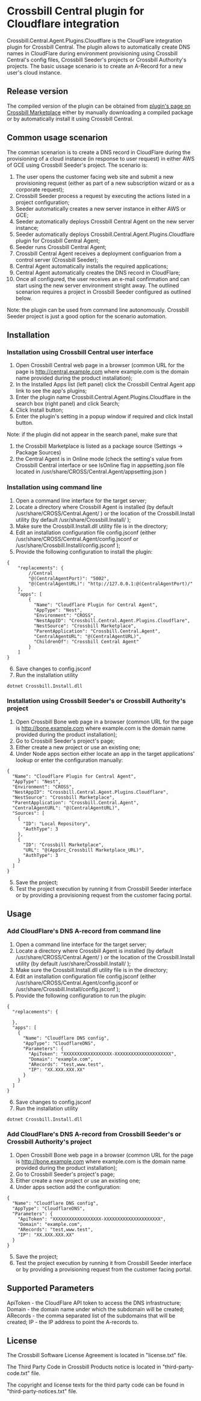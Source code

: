 # Crossbill Central plugin for Cloudflare integration

Crossbill.Central.Agent.Plugins.Cloudflare is the CloudFlare integration plugin for Crossbill Central. The plugin allows to automatically create DNS names in CloudFlare during environment provisioning using Crossbill Central's config files, Crossbill Seeder's projects or Crossbill Authority's projects. The basic ussage scenario is to create an A-Record for a new user's cloud instance.

## Release version

The compiled version of the plugin can be obtained from [plugin's page on Crossbill Marketplace](https://marketplace.crossbillsoftware.com/en/Apps/Details/Crossbill.Central.Agent.Plugins.Cloudflare/) either by manually downloading a compiled package or by automatically install it using Crossbill Central.

## Common usage scenarion
The comman scenarion is to create a DNS record in CloudFlare during the provisioning of a cloud instance (in response to user request) in either AWS of GCE using Crossbill Seeder's project. The scenario is:
1. The user opens the customer facing web site and submit a new provisioning request (either as part of a new subscription wizard or as a corporate request);
2. Crossbill Seeder process a request by executing the actions listed in a project configuration;
3. Seeder automatically creates a new server instance in either AWS or GCE;
4. Seeder automatically deploys Crossbill Central Agent on the new server instance;
5. Seeder automatically deploys Crossbill.Central.Agent.Plugins.Cloudflare plugin for Crossbill Central Agent;
6. Seeder runs Crossbill Central Agent;
7. Crossbill Central Agent receives a deployment configuarion from a control server (Crossbill Seeder);
8. Central Agent automatically installs the required applications;
9. Central Agent automatically creates the DNS record in CloudFlare;
10. Once all configured, the user receives an e-mail confirmation and can start using the new server environment stright away.
The outlined scenarion requires a project in Crossbill Seeder configured as outlined below.

Note: the plugin can be used from command line autonomously. Crossbill Seeder project is just a good option for the scenario automation.


## Installation
### Installation using Crossbill Central user interface
1. Open Crossbill Central web page in a browser (common URL for the page is http://central.example.com where example.com is the domain name provided during the product installation);
2. In the Installed Apps list (left panel) click the Crossbill Central Agent app link to see the app's plugins;
3. Enter the plugin name Crossbill.Central.Agent.Plugins.Cloudflare in the search box (right panel) and click Search;
4. Click Install button;
5. Enter the plugin's setting in a popup window if required and click Install button.

Note: if the plugin did not appear in the search panel, make sure that
1. the Crossbill Marketplace is listed as a package source (Settings -> Package Sources)
2. the Central Agent is in Online mode (check the setting's value from Crossbill Central interface or see IsOnline flag in appsetting.json file located in /usr/share/CROSS/Central.Agent/appsetting.json )

### Installation using command line
1. Open a command line interface for the target server;
2. Locate a directory where Crossbill Agent is installed (by default /usr/share/CROSS/Central.Agent/ ) or the location of the Crossbill.Install utility (by default /usr/share/Crossbill.Install/ );
3. Make sure the Crossbill.Install.dll utility file is in the directory;
4. Edit an installation configuration file config.jsconf (either /usr/share/CROSS/Central.Agent/config.jsconf or /usr/share/Crossbill.Install/config.jsconf );
5. Provide the following configuration to install the plugin:
```
{
    "replacements": {
        //Central
        "@(CentralAgentPort)": "5002",
        "@(CentralAgentURL)": "http://127.0.0.1:@(CentralAgentPort)/"
    },
    "apps": [
		{
		  "Name": "Cloudflare Plugin for Central Agent",
		  "AppType": "Nest",
		  "Environment": "CROSS",
		  "NestAppID": "Crossbill.Central.Agent.Plugins.Cloudflare",
		  "NestSource": "Crossbill Marketplace",
		  "ParentApplication": "Crossbill.Central.Agent",
		  "CentralAgentURL": "@(CentralAgentURL)",
          "ChildrenOf": "Crossbill Central Agent"
		}
	]
}
```
6. Save changes to config.jsconf
7. Run the installation utility
```
dotnet Crossbill.Install.dll
```

### Installation using Crossbill Seeder's or Crossbill Authority's project
1. Open Crossbill Bone web page in a browser (common URL for the page is http://bone.example.com where example.com is the domain name provided during the product installation);
2. Go to Crossbill Seeder's project's page;
3. Either create a new project or use an existing one;
4. Under Node apps section either locate an app in the target applications' lookup or enter the configuration manually:
```
{
  "Name": "Cloudflare Plugin for Central Agent",
  "AppType": "Nest",
  "Environment": "CROSS",
  "NestAppID": "Crossbill.Central.Agent.Plugins.Cloudflare",
  "NestSource": "Crossbill Marketplace",
  "ParentApplication": "Crossbill.Central.Agent",
  "CentralAgentURL": "@(CentralAgentURL)",
  "Sources": [
	{
	  "ID": "Local Repository",
	  "AuthType": 3
	},
	{
	  "ID": "Crossbill Marketplace",
	  "URL": "@(AppSrc_Crossbill Marketplace_URL)",
	  "AuthType": 3
	}
  ]
}
```
5. Save the project;
6. Test the project execution by running it from Crossbill Seeder interface or by providing a provisioning request from the customer facing portal.

## Usage
### Add CloudFlare's DNS A-record from command line
1. Open a command line interface for the target server;
2. Locate a directory where Crossbill Agent is installed (by default /usr/share/CROSS/Central.Agent/ ) or the location of the Crossbill.Install utility (by default /usr/share/Crossbill.Install/ );
3. Make sure the Crossbill.Install.dll utility file is in the directory;
4. Edit an installation configuration file config.jsconf (either /usr/share/CROSS/Central.Agent/config.jsconf or /usr/share/Crossbill.Install/config.jsconf );
5. Provide the following configuration to run the plugin:
```
{
  "replacements": {
    
  },
  "apps": [
    {
      "Name": "Cloudflare DNS config",
      "AppType": "CloudflareDNS",
      "Parameters": {
        "ApiToken": "XXXXXXXXXXXXXXXXXX-XXXXXXXXXXXXXXXXXXXXX",
        "Domain": "example.com",
        "ARecords": "test,www.test",
        "IP": "XX.XXX.XXX.XX"
      }
    }
  ]
}
```
6. Save changes to config.jsconf
7. Run the installation utility
```
dotnet Crossbill.Install.dll
```

### Add CloudFlare's DNS A-record from Crossbill Seeder's or Crossbill Authority's project
1. Open Crossbill Bone web page in a browser (common URL for the page is http://bone.example.com where example.com is the domain name provided during the product installation);
2. Go to Crossbill Seeder's project's page;
3. Either create a new project or use an existing one;
4. Under apps section add the configuration:
```
{
  "Name": "Cloudflare DNS config",
  "AppType": "CloudflareDNS",
  "Parameters": {
	"ApiToken": "XXXXXXXXXXXXXXXXXX-XXXXXXXXXXXXXXXXXXXXX",
	"Domain": "example.com",
	"ARecords": "test,www.test",
	"IP": "XX.XXX.XXX.XX"
  }
}
```
5. Save the project;
6. Test the project execution by running it from Crossbill Seeder interface or by providing a provisioning request from the customer facing portal.

## Supported Parameters
ApiToken - the CloudFlare API token to access the DNS infrastructure;
Domain - the domain name under which the subdomain will be created;
ARecords - the comma separated list of the subdomains that will be created;
IP - the IP address to point the A-records to.

## License

The Crossbill Software License Agreement is located in "license.txt" file.

The Third Party Code in Crossbill Products notice is located in "third-party-code.txt" file.

The copyright and license texts for the third party code can be found in "third-party-notices.txt" file.

